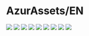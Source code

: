 # AzurAssets/EN
![](https://img.shields.io/badge/EN-8.2.457-blue?style=flat-square)
![](https://img.shields.io/badge/CV-602-blue?style=flat-square)
![](https://img.shields.io/badge/L2D-669-blue?style=flat-square)
![](https://img.shields.io/badge/PIC-22-blue?style=flat-square)
![](https://img.shields.io/badge/BGM-22-blue?style=flat-square)
![](https://img.shields.io/badge/CIPHER-54-blue?style=flat-square)
![](https://img.shields.io/badge/MANGA-76-blue?style=flat-square)
![](https://img.shields.io/badge/PAINTING-310-blue?style=flat-square)
![](https://img.shields.io/badge/DORM-101-blue?style=flat-square)
